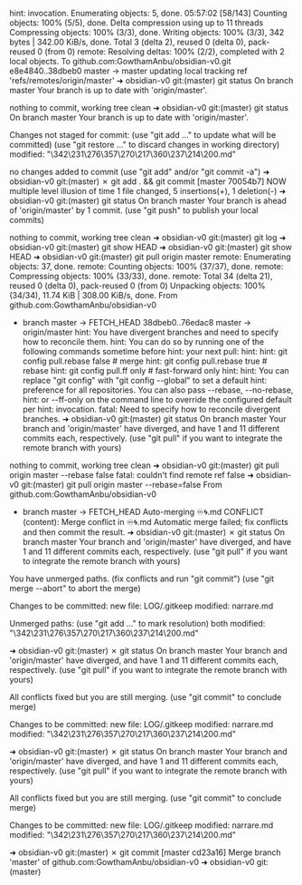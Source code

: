 hint: invocation.
Enumerating objects: 5, done.                                                                                                                                                                                          05:57:02 [58/143]
Counting objects: 100% (5/5), done.
Delta compression using up to 11 threads
Compressing objects: 100% (3/3), done.
Writing objects: 100% (3/3), 342 bytes | 342.00 KiB/s, done.
Total 3 (delta 2), reused 0 (delta 0), pack-reused 0 (from 0)
remote: Resolving deltas: 100% (2/2), completed with 2 local objects.
To github.com:GowthamAnbu/obsidian-v0.git
   e8e4840..38dbeb0  master -> master
updating local tracking ref 'refs/remotes/origin/master'
➜  obsidian-v0 git:(master) git status
On branch master
Your branch is up to date with 'origin/master'.

nothing to commit, working tree clean
➜  obsidian-v0 git:(master) git status
On branch master
Your branch is up to date with 'origin/master'.

Changes not staged for commit:
  (use "git add <file>..." to update what will be committed)
  (use "git restore <file>..." to discard changes in working directory)
        modified:   "\342\231\276\357\270\217\360\237\214\200.md"

no changes added to commit (use "git add" and/or "git commit -a")
➜  obsidian-v0 git:(master) ✗ git add . && git commit
[master 70054b7] NOW multiple level illusion of time
 1 file changed, 5 insertions(+), 1 deletion(-)
➜  obsidian-v0 git:(master) git status
On branch master
Your branch is ahead of 'origin/master' by 1 commit.
  (use "git push" to publish your local commits)

nothing to commit, working tree clean
➜  obsidian-v0 git:(master) git log
➜  obsidian-v0 git:(master) git show HEAD
➜  obsidian-v0 git:(master) git show HEAD
➜  obsidian-v0 git:(master) git pull origin master
remote: Enumerating objects: 37, done.
remote: Counting objects: 100% (37/37), done.
remote: Compressing objects: 100% (33/33), done.
remote: Total 34 (delta 21), reused 0 (delta 0), pack-reused 0 (from 0)
Unpacking objects: 100% (34/34), 11.74 KiB | 308.00 KiB/s, done.
From github.com:GowthamAnbu/obsidian-v0
 * branch            master     -> FETCH_HEAD
   38dbeb0..76edac8  master     -> origin/master
hint: You have divergent branches and need to specify how to reconcile them.
hint: You can do so by running one of the following commands sometime before
hint: your next pull:
hint:
hint:   git config pull.rebase false  # merge
hint:   git config pull.rebase true   # rebase
hint:   git config pull.ff only       # fast-forward only
hint:
hint: You can replace "git config" with "git config --global" to set a default
hint: preference for all repositories. You can also pass --rebase, --no-rebase,
hint: or --ff-only on the command line to override the configured default per
hint: invocation.
fatal: Need to specify how to reconcile divergent branches.
➜  obsidian-v0 git:(master) git status
On branch master
Your branch and 'origin/master' have diverged,
and have 1 and 11 different commits each, respectively.
  (use "git pull" if you want to integrate the remote branch with yours)

nothing to commit, working tree clean
➜  obsidian-v0 git:(master) git pull origin master --rebase false
fatal: couldn't find remote ref false
➜  obsidian-v0 git:(master) git pull origin master --rebase=false
From github.com:GowthamAnbu/obsidian-v0
 * branch            master     -> FETCH_HEAD
Auto-merging ♾️🌀.md
CONFLICT (content): Merge conflict in ♾️🌀.md
Automatic merge failed; fix conflicts and then commit the result.
➜  obsidian-v0 git:(master) ✗ git status
On branch master
Your branch and 'origin/master' have diverged,
and have 1 and 11 different commits each, respectively.
  (use "git pull" if you want to integrate the remote branch with yours)

You have unmerged paths.
  (fix conflicts and run "git commit")
  (use "git merge --abort" to abort the merge)

Changes to be committed:
        new file:   LOG/.gitkeep
        modified:   narrare.md

Unmerged paths:
  (use "git add <file>..." to mark resolution)
        both modified:   "\342\231\276\357\270\217\360\237\214\200.md"

➜  obsidian-v0 git:(master) ✗ git status
On branch master
Your branch and 'origin/master' have diverged,
and have 1 and 11 different commits each, respectively.
  (use "git pull" if you want to integrate the remote branch with yours)

All conflicts fixed but you are still merging.
  (use "git commit" to conclude merge)

Changes to be committed:
        new file:   LOG/.gitkeep
        modified:   narrare.md
        modified:   "\342\231\276\357\270\217\360\237\214\200.md"

➜  obsidian-v0 git:(master) ✗ git status
On branch master
Your branch and 'origin/master' have diverged,
and have 1 and 11 different commits each, respectively.
  (use "git pull" if you want to integrate the remote branch with yours)

All conflicts fixed but you are still merging.
  (use "git commit" to conclude merge)

Changes to be committed:
        new file:   LOG/.gitkeep
        modified:   narrare.md
        modified:   "\342\231\276\357\270\217\360\237\214\200.md"

➜  obsidian-v0 git:(master) ✗ git commit
[master cd23a16] Merge branch 'master' of github.com:GowthamAnbu/obsidian-v0
➜  obsidian-v0 git:(master)